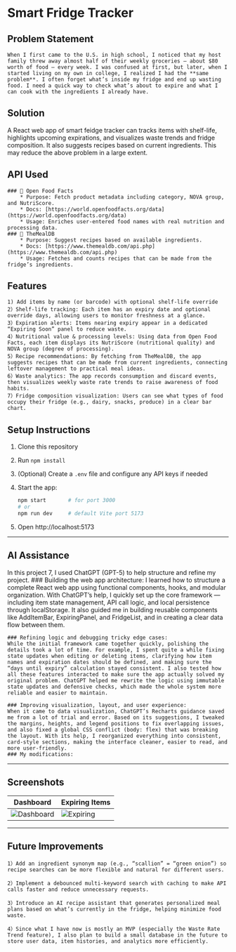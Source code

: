 # Smart Fridge Tracker

## Problem Statement
    When I first came to the U.S. in high school, I noticed that my host family threw away almost half of their weekly groceries — about $80 worth of food — every week. I was confused at first, but later, when I started living on my own in college, I realized I had the **same problem**. I often forget what’s inside my fridge and end up wasting food. I need a quick way to check what’s about to expire and what I can cook with the ingredients I already have.

## Solution
   A React web app of smart feidge tracker can tracks items with shelf-life, highlights upcoming expirations, and visualizes waste trends and fridge composition. It also suggests recipes based on current ingredients. This may reduce the above problem in a large extent.

## API Used
    ### 🥕 Open Food Facts
        * Purpose: Fetch product metadata including category, NOVA group, and NutriScore.
        * Docs: [https://world.openfoodfacts.org/data](https://world.openfoodfacts.org/data)
        * Usage: Enriches user-entered food names with real nutrition and processing data.
    ### 🍳 TheMealDB
        * Purpose: Suggest recipes based on available ingredients.
        * Docs: [https://www.themealdb.com/api.php](https://www.themealdb.com/api.php)
        * Usage: Fetches and counts recipes that can be made from the fridge’s ingredients.

## Features
    1) Add items by name (or barcode) with optional shelf-life override
    2）Shelf-life tracking: Each item has an expiry date and optional override days, allowing users to monitor freshness at a glance.
    3）Expiration alerts: Items nearing expiry appear in a dedicated “Expiring Soon” panel to reduce waste.
    4）Nutritional value & processing levels: Using data from Open Food Facts, each item displays its NutriScore (nutritional quality) and NOVA group (degree of processing).
    5）Recipe recommendations: By fetching from TheMealDB, the app suggests recipes that can be made from current ingredients, connecting leftover management to practical meal ideas.
    6）Waste analytics: The app records consumption and discard events, then visualizes weekly waste rate trends to raise awareness of food habits.
    7）Fridge composition visualization: Users can see what types of food occupy their fridge (e.g., dairy, snacks, produce) in a clear bar chart.

## Setup Instructions

1. Clone this repository
2. Run `npm install`
3. (Optional) Create a `.env` file and configure any API keys if needed
4. Start the app:

   ```bash
   npm start       # for port 3000
   # or
   npm run dev     # default Vite port 5173
   ```
5. Open http://localhost:5173 
---

## AI Assistance
In this project 7, I used ChatGPT (GPT-5) to help structure and refine my project.
    ### Building the web app architecture:
    I learned how to structure a complete React web app using functional components, hooks, and modular organization. With ChatGPT’s help, I quickly set up the core framework — including item state management, API call logic, and local persistence through localStorage. It also guided me in building reusable components like AddItemBar, ExpiringPanel, and FridgeList, and in creating a clear data flow between them.

    ### Refining logic and debugging tricky edge cases:
    While the initial framework came together quickly, polishing the details took a lot of time. For example, I spent quite a while fixing state updates when editing or deleting items, clarifying how item names and expiration dates should be defined, and making sure the “days until expiry” calculation stayed consistent. I also tested how all these features interacted to make sure the app actually solved my original problem. ChatGPT helped me rewrite the logic using immutable state updates and defensive checks, which made the whole system more reliable and easier to maintain.

    ### Improving visualization, layout, and user experience:
    When it came to data visualization, ChatGPT’s Recharts guidance saved me from a lot of trial and error. Based on its suggestions, I tweaked the margins, heights, and legend positions to fix overlapping issues, and also fixed a global CSS conflict (body: flex) that was breaking the layout. With its help, I reorganized everything into consistent, card-style sections, making the interface cleaner, easier to read, and more user-friendly.
    ### My modifications:

---

## Screenshots

| Dashboard                               | Expiring Items                        |
| --------------------------------------- | ------------------------------------- |
| ![Dashboard](screenshots/dashboard.png) | ![Expiring](screenshots/expiring.png) |

---

## Future Improvements
    1）Add an ingredient synonym map (e.g., “scallion” = “green onion”) so recipe searches can be more flexible and natural for different users.

    2）Implement a debounced multi-keyword search with caching to make API calls faster and reduce unnecessary requests.

    3）Introduce an AI recipe assistant that generates personalized meal plans based on what’s currently in the fridge, helping minimize food waste.

    4）Since what I have now is mostly an MVP (especially the Waste Rate Trend feature), I also plan to build a small database in the future to store user data, item histories, and analytics more efficiently.
